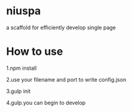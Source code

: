 # niuspa
a scaffold for efficiently develop single page
# How to use
1.npm install

2.use your filename and port to write config.json

3.gulp init

4.gulp.you can begin to develop
